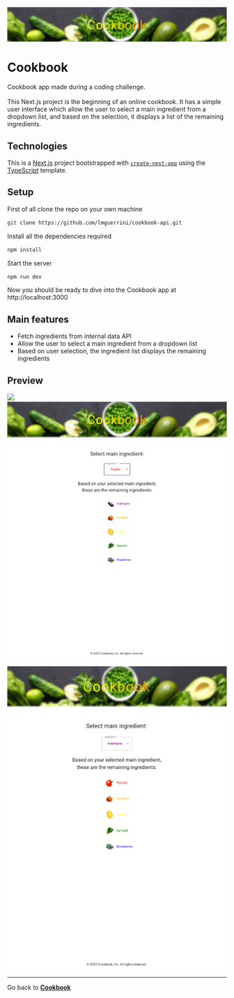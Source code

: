 <div align="center">
  <img alt="logo" src="public/git/logo.png">
</div>

# Cookbook

Cookbook app made during a coding challenge. <br /><br />
This Next.js project is the beginning of an online cookbook. It has a simple user interface which allow the user to select a main ingredient from a dropdown list, and based on the selection, it displays a list of the remaining ingredients.

## Technologies

This is a [Next.js](https://nextjs.org/) project bootstrapped with [`create-next-app`](https://github.com/vercel/next.js/tree/canary/packages/create-next-app) using the [TypeScript](https://www.typescriptlang.org) template.

## Setup

First of all clone the repo on your own machine

```bash
git clone https://github.com/lmguerrini/cookbook-api.git
```

Install all the dependencies required

```bash
npm install
```

Start the server

```bash
npm run dev
```

Now you should be ready to dive into the Cookbook app at http://localhost:3000

## Main features

-   Fetch ingredients from internal data API
-   Allow the user to select a main ingredient from a dropdown list
-   Based on user selection, the ingredient list displays the remaining ingredients
    <br />

## Preview

![](public/git/cookbook-home.gif) &emsp; <br />
![](public/git/cookbook-home.png) &emsp; <br />
![](public/git/cookbook-home2.png)

---

Go back to [**Cookbook**](#cookbook)
